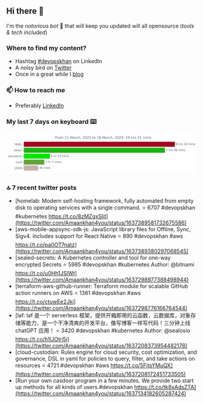 <!--- [![Hits](https://hits.seeyoufarm.com/api/count/incr/badge.svg?url=https%3A%2F%2Fgithub.com%2Fakhan4u%2Fhit-counter&count_bg=%2379C83D&title_bg=%23555555&icon=&icon_color=%23E7E7E7&title=visits&edge_flat=false)](https://hits.seeyoufarm.com) --->

## Hi there 👋

I'm the _notorious bot_ 🤣 that will keep you updated will all opensource (_tools & tech included_) 

### Where to find my content?

* Hashtag [#devopskhan](https://www.linkedin.com/feed/hashtag/devopskhan) on LinkedIn
* A noisy bird on [Twitter](https://twitter.com/Amaankhan4you)
* Once in a great while I [blog](https://linuxparrot.netlify.app) 


### 📫 **How to reach me**

* Preferably [LinkedIn](https://www.linkedin.com/in/amaan-khan-linux-ninja)

### My last 7 days on keyboard ⌨️

<img src="https://github.com/akhan4u/akhan4u/blob/main/images/stat.svg" alt="Amaan's Wakatime Activity!"/>

### 🔝 7 recent twitter posts
<!-- DEVDOJO:START -->
- [homelab: Modern self-hosting framework, fully automated from empty disk to operating services with a single command.
⭐️ 6707
#devopskhan #kubernetes
https://t.co/8zMZgxSlit](https://twitter.com/Amaankhan4you/status/1637389581732675586)
- [aws-mobile-appsync-sdk-js: JavaScript library files for Offline, Sync, Sigv4. includes support for React Native
⭐️ 890
#devopskhan #aws
https://t.co/pa0OT7natz](https://twitter.com/Amaankhan4you/status/1637389380297068545)
- [sealed-secrets: A Kubernetes controller and tool for one-way encrypted Secrets
⭐️ 5985
#devopskhan #kubernetes
Author: @bitnami
https://t.co/u0Hh1JSlWt](https://twitter.com/Amaankhan4you/status/1637298977388498944)
- [terraform-aws-github-runner: Terraform module for scalable GitHub action runners on AWS
⭐️ 1361
#devopskhan #aws
https://t.co/ctuwEe2Jki](https://twitter.com/Amaankhan4you/status/1637298776166764544)
- [laf: laf 是一个 serverless 框架，提供开箱即用的云函数，云数据库，对象存储等能力，是一个干净清爽的开发平台，像写博客一样写代码！三分钟上线 chatGPT 应用！
⭐️ 3420
#devopskhan #kubernetes
Author: @sealosio
https://t.co/h1lJOlri5i](https://twitter.com/Amaankhan4you/status/1637208373954482178)
- [cloud-custodian: Rules engine for cloud security, cost optimization, and governance, DSL in yaml for policies to query, filter, and take actions on resources
⭐️ 4721
#devopskhan #aws
https://t.co/5FitsYMuQX](https://twitter.com/Amaankhan4you/status/1637208172451733505)
- [Run your own casdoor program in a few minutes. We provide two start up methods for all kinds of users.#devopskhan https://t.co/tk8xAdsZTA](https://twitter.com/Amaankhan4you/status/1637134182605287424)
<!-- DEVDOJO:END -->

<!-- ![Amaan's GitHub stats](https://github-readme-stats.vercel.app/api?username=akhan4u&count_private=true&show_icons=true&hide=contribs) -->
